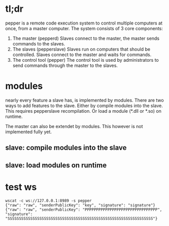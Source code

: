 tl;dr
======

pepper is a remote code execution system to control multiple computers
at once, from a master computer. The system consists of 3 core components:

1. The master (pepperd)
  Slaves connect to the master, the master sends commands to the slaves.
2. The slaves (pepperslave)
  Slaves run on computers that should be controlled. Slaves connect to the master and waits for commands.
3. The control tool (pepper)
  The control tool is used by administrators to send commands through the master to the 
  slaves.


modules
=======

nearly every feature a slave has, is implemented by modules.
There are two ways to add features to the slave.
Either by compile modules into the slave. 
This requires pepperslave recompilation.
Or load a module (*.dll or *.so) on runtime.

The master can also be extendet by modules. This however is not implemented fully yet.

slave: compile modules into the slave
------------------------------


slave: load modules on runtime
--------------------------------------


test ws
======

```
wscat -c ws://127.0.0.1:8989 -s pepper
{"raw": "raw", "senderPublicKey": "key", "signature": "signature"}
{"raw": "raw", "senderPublicKey": "PPPPPPPPPPPPPPPPPPPPPPPPPPPPPPPP", "signature": "SSSSSSSSSSSSSSSSSSSSSSSSSSSSSSSSSSSSSSSSSSSSSSSSSSSSSSSSSSSSSSSS"}

```
